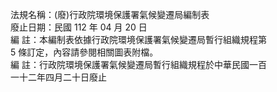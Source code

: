 法規名稱：(廢)行政院環境保護署氣候變遷局編制表  
廢止日期：民國 112 年 04 月 20 日  
編 註：本編制表依據行政院環境保護署氣候變遷局暫行組織規程第  
5 條訂定，內容請參閱相關圖表附檔。  
編 註：行政院環境保護署氣候變遷局暫行組織規程於中華民國一百  
一十二年四月二十日廢止  


